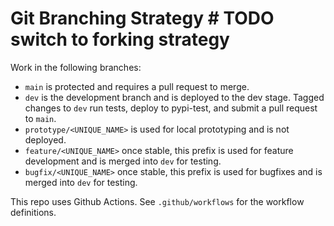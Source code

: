 # Git Branching Strategy # TODO switch to forking strategy
Work in the following branches:
- `main` is protected and requires a pull request to merge.
- `dev` is the development branch and is deployed to the dev stage. Tagged changes to `dev` run tests, deploy to pypi-test, and submit a pull request to `main`.
- `prototype/<UNIQUE_NAME>` is used for local prototyping and is not deployed.
- `feature/<UNIQUE_NAME>` once stable, this prefix is used for feature development and is merged into `dev` for testing.
- `bugfix/<UNIQUE_NAME>` once stable, this prefix is used for bugfixes and is merged into `dev` for testing.

This repo uses Github Actions. See `.github/workflows` for the workflow definitions.
